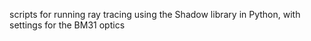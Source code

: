 scripts for running ray tracing using the Shadow library in Python, with settings for the BM31 optics
